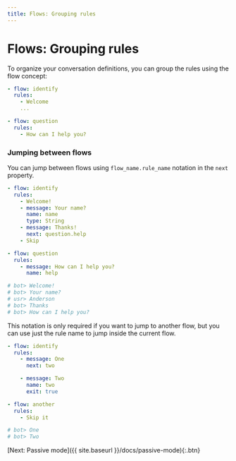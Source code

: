 ```yaml
---
title: Flows: Grouping rules
---
```


# Flows: Grouping rules
To organize your conversation definitions, you can group the rules using the flow concept:

```yaml
- flow: identify
  rules:
    - Welcome
    ...

- flow: question
  rules:
    - How can I help you?
```

### Jumping between flows

You can jump between flows using `flow_name.rule_name` notation in the `next` property.

```yaml
- flow: identify
  rules:
    - Welcome!
    - message: Your name?
      name: name
      type: String
    - message: Thanks!
      next: question.help
    - Skip

- flow: question
  rules:
    - message: How can I help you?
      name: help

# bot> Welcome!
# bot> Your name?
# usr> Anderson
# bot> Thanks
# bot> How can I help you?
```

This notation is only required if you want to jump to another flow, but you can use just the rule name to jump inside the current flow.

```yaml
- flow: identify
  rules:
    - message: One
      next: two

    - message: Two
      name: two
      exit: true

- flow: another
  rules:
    - Skip it

# bot> One
# bot> Two
```


[Next: Passive mode]({{ site.baseurl }}/docs/passive-mode){:.btn}
